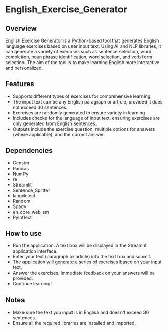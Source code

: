 # English_Exercise_Generator

## Overview
English Exercise Generator is a Python-based tool that generates English language exercises based on user input text. Using AI and NLP libraries, it can generate a variety of exercises such as sentence selection, word completion, noun phrase identification, word selection, and verb form selection. The aim of the tool is to make learning English more interactive and personalized.

## Features
* Supports different types of exercises for comprehensive learning.
* The input text can be any English paragraph or article, provided it does not exceed 30 sentences.
* Exercises are randomly generated to ensure variety in learning.
* Includes checks for the language of input text, ensuring exercises are only generated from English sentences.
* Outputs include the exercise question, multiple options for answers (where applicable), and the correct answer.

## Dependencies
* Gensim
* Pandas
* NumPy
* re
* Streamlit
* Sentence_Splitter
* langdetect
* Random
* Spacy
* en_core_web_sm
* PyInflect
  
## How to use
* Run the application. A text box will be displayed in the Streamlit application interface.
* Enter your text (paragraph or article) into the text box and submit.
* The application will generate a series of exercises based on your input text.
* Answer the exercises. Immediate feedback on your answers will be provided.
* Continue learning!

## Notes
* Make sure the text you input is in English and doesn't exceed 30 sentences.
* Ensure all the required libraries are installed and imported.
